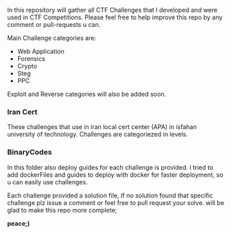 In this repository will gather all CTF Challenges that I developed and were used in CTF Competitions. Please feel free to help improve this repo by any comment or pull-requests u can.

Main Challenge categories are:

- Web Application 
- Forensics
- Crypto
- Steg
- PPC 

Exploit and Reverse categories will also be added soon.

### Iran Cert
These challenges that use in iran local cert center (APA) in isfahan university of technology.
Challenges are categoriezed in levels.


### BinaryCodes

In this folder also deploy guides for each challenge is provided. I tried to add 
dockerFiles and guides to deploy with docker for faster deployment, so u can easily use
challenges.

Each challenge provided a solution file, If no solution found that specific challenge plz issue a comment or
feel free to pull request your solve. will be glad to make this repo more complete;



**peace;)**

